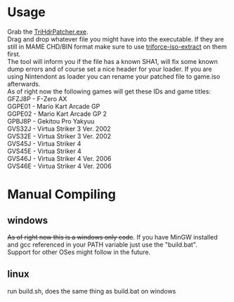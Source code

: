 # Usage
Grab the [TriHdrPatcher.exe](bin/TriHdrPatcher.exe?raw=true).  
Drag and drop whatever file you might have into the executable. If they are still in MAME CHD/BIN format make sure to use [triforce-iso-extract](https://github.com/FIX94/triforce-iso-extract) on them first.   
The tool will inform you if the file has a known SHA1, will fix some known dump errors and of course set a nice header for your loader. If you are using Nintendont as loader you can rename your patched file to game.iso afterwards.   
As of right now the following games will get these IDs and game titles:  
GFZJ8P - F-Zero AX  
GGPE01 - Mario Kart Arcade GP  
GGPE02 - Mario Kart Arcade GP 2  
GPBJ8P - Gekitou Pro Yakyuu  
GVS32J - Virtua Striker 3 Ver. 2002  
GVS32E - Virtua Striker 3 Ver. 2002  
GVS45J - Virtua Striker 4  
GVS45E - Virtua Striker 4  
GVS46J - Virtua Striker 4 Ver. 2006  
GVS46E - Virtua Striker 4 Ver. 2006  

# Manual Compiling

## windows
~~As of right now this is a windows only code~~. If you have MinGW installed and gcc referenced in your PATH variable just use the "build.bat".  
Support for other OSes might follow in the future.

## linux
run build.sh, does the same thing as build.bat on windows

